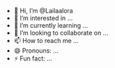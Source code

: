 - 👋 Hi, I’m @Lailaalora
- 👀 I’m interested in ...
- 🌱 I’m currently learning ...
- 💞️ I’m looking to collaborate on ...
- 📫 How to reach me ...
- 😄 Pronouns: ...
- ⚡ Fun fact: ...

<!---
Lailaalora/Lailaalora is a ✨ special ✨ repository because its `README.md` (this file) appears on your GitHub profile.
You can click the Preview link to take a look at your changes.
--->
